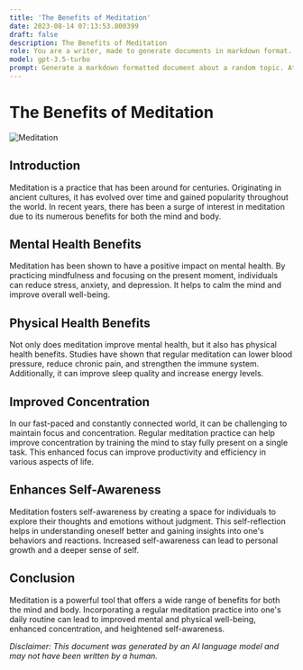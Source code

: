 ```yaml
---
title: 'The Benefits of Meditation'
date: 2023-08-14 07:13:53.800399
draft: false
description: The Benefits of Meditation
role: You are a writer, made to generate documents in markdown format. It is very important that all of the documents you generate are in valid markdown format.
model: gpt-3.5-turbo
prompt: Generate a markdown formatted document about a random topic. At the bottom, include a disclaimer explaining that the document was generated by you. The first line of the document should be the title. Make sure that the entire document is in proper markdown format, using a mix of various tags to make the document visually appealing.
---
```


# The Benefits of Meditation

![Meditation](https://example.com/images/meditation.jpg)

## Introduction

Meditation is a practice that has been around for centuries. Originating in ancient cultures, it has evolved over time and gained popularity throughout the world. In recent years, there has been a surge of interest in meditation due to its numerous benefits for both the mind and body.

## Mental Health Benefits

Meditation has been shown to have a positive impact on mental health. By practicing mindfulness and focusing on the present moment, individuals can reduce stress, anxiety, and depression. It helps to calm the mind and improve overall well-being.

## Physical Health Benefits

Not only does meditation improve mental health, but it also has physical health benefits. Studies have shown that regular meditation can lower blood pressure, reduce chronic pain, and strengthen the immune system. Additionally, it can improve sleep quality and increase energy levels.

## Improved Concentration

In our fast-paced and constantly connected world, it can be challenging to maintain focus and concentration. Regular meditation practice can help improve concentration by training the mind to stay fully present on a single task. This enhanced focus can improve productivity and efficiency in various aspects of life.

## Enhances Self-Awareness

Meditation fosters self-awareness by creating a space for individuals to explore their thoughts and emotions without judgment. This self-reflection helps in understanding oneself better and gaining insights into one's behaviors and reactions. Increased self-awareness can lead to personal growth and a deeper sense of self.

## Conclusion

Meditation is a powerful tool that offers a wide range of benefits for both the mind and body. Incorporating a regular meditation practice into one's daily routine can lead to improved mental and physical well-being, enhanced concentration, and heightened self-awareness.

*Disclaimer: This document was generated by an AI language model and may not have been written by a human.*